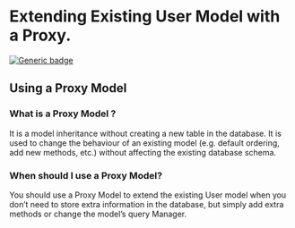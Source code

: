 # Extending Existing User Model with a Proxy.

[![Generic badge](https://img.shields.io/badge/CODE-WORKED-GREEN.svg)](https://shields.io/)

## Using a Proxy Model

### What is a Proxy Model ?

It is a model inheritance without creating a new table in the database. It is used to change the behaviour of an existing model (e.g. default ordering, add new methods, etc.) without affecting the existing database schema.

### When should I use a Proxy Model?

You should use a Proxy Model to extend the existing User model when you don’t need to store extra information in the database, but simply add extra methods or change the model’s query Manager.

